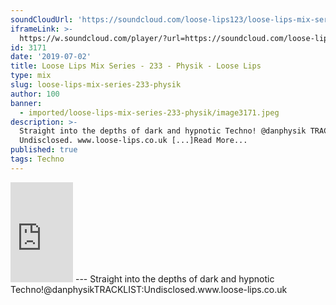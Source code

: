 ```yaml
---
soundCloudUrl: 'https://soundcloud.com/loose-lips123/loose-lips-mix-series-233-physik'
iframeLink: >-
  https://w.soundcloud.com/player/?url=https://soundcloud.com/loose-lips123/loose-lips-mix-series-233-physik&color=00aabb&auto_play=false&hide_related=false&show_comments=true&show_user=true&show_reposts=false
id: 3171
date: '2019-07-02'
title: Loose Lips Mix Series - 233 - Physik - Loose Lips
type: mix
slug: loose-lips-mix-series-233-physik
author: 100
banner:
  - imported/loose-lips-mix-series-233-physik/image3171.jpeg
description: >-
  Straight into the depths of dark and hypnotic Techno! @danphysik TRACKLIST:
  Undisclosed. www.loose-lips.co.uk [...]Read More...
published: true
tags: Techno
---
```

<iframe id="sc-widget" title="title" width="100" height="160" scrolling="no" frameborder="yes" allow="autoplay" src="https://w.soundcloud.com/player/?url=https://soundcloud.com/loose-lips123/loose-lips-mix-series-233-physik&amp;color=00aabb&amp;auto_play=false&amp;hide_related=false&amp;show_comments=true&amp;show_user=true&amp;show_reposts=false"></iframe>
---
Straight into the depths of dark and hypnotic Techno!@danphysikTRACKLIST:Undisclosed.www.loose-lips.co.uk